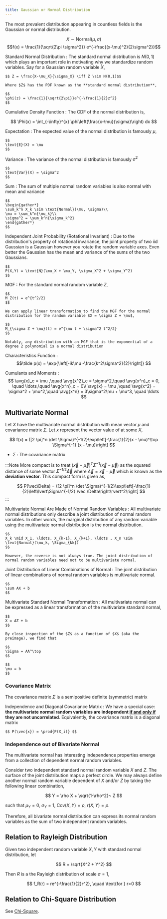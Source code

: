 ```yaml
---
title: Gaussian or Normal Distribution
---
```


The most prevalent distribution appearing in countless fields is the Gaussian or normal distribution.

$$X \sim \text{Normal}(\mu, \sigma)$$
$$f(x) = \frac{1}{\sqrt{2\pi \sigma^2}} e^{-\frac{(x-\mu)^2}{2\sigma^2}}$$

Standard Normal Distribution
: The standard normal distribution is $N(0,1)$ which plays an important role in motivating why we standardize random variables. Say for a Gaussian random variable $X$,

	$$ Z = \frac{X-\mu_X}{\sigma_X} \iff Z \sim N(0,1)$$

	Where $Z$ has the PDF known as the **standard normal distribution**,

	$$
	\phi(z) = \frac{1}{\sqrt{2\pi}}e^{-\frac{1}{2}z^2}
	$$

Cumulative Density Function
: The CDF of the normal distribution is,

$$
\Phi(x) = \int_{-\infty}^{x} \phi\left(\frac{x-\mu}{\sigma}\right) dx
$$

Expectation
: The expected value of the normal distribution is famously $\mu$,

	$$
	\text{E}(X) = \mu
	$$

Variance
: The variance of the normal distribution is famously $\sigma^2$

	$$
	\text{Var}(X) = \sigma^2
	$$

Sum
: The sum of multiple normal random variables is also normal with mean and variance

	$$
	\begin{gather*}
	\sum_k^n X_k \sim \text{Normal}(\mu, \sigma)\\
	\mu = \sum_k^n{\mu_k}\\
	\sigma^2 = \sum_k^n{\sigma_k^2}
	\end{gather*}
	$$

Independent Joint Probability (Rotational Invariant)
:	Due to the distribution's property of rotational invariance, the joint property of two iid Gaussian is a Gaussian however you rotate the random variable axes. Even better the Gaussian has the mean and variance of the sums of the two Gaussians.

	$$
	P(X,Y) = \text{N}(\mu_X + \mu_Y, \sigma_X^2 + \sigma_Y^2)
	$$

MGF
: For the standard normal random variable $Z$,

	$$
	M_Z(t) = e^{t^2/2}
	$$

	We can apply linear transformation to find the MGF for the normal distribution for the random variable $X = \sigma Z + \mu$,

	$$
	M_{\sigma Z + \mu}(t) = e^{\mu t + \sigma^2 t^2/2}
	$$

	Notably, any distribution with an MGF that is the exponential of a degree 2 polynomial is a normal distribution

Characteristics Function
:	$$\tilde p(x) = \exp{\left[-ik\mu -\frac{k^2\sigma^2}{2}\right]} $$

Cumulants and Moments
:	$$
		\avg{x}_c = \mu ,\quad \avg{x^2}_c = \sigma^2,\quad \avg{x^n}_c = 0, \quad \ldots,\quad  \avg{x^n}_c = 0\\
		\avg{x} = \mu ,\quad \avg{x^2} = \sigma^2 + \mu^2,\quad \avg{x^n} = 3\sigma^2\mu + \mu^3, \quad \ldots
	$$

## Multivariate Normal
Let $X$ have the multivariate normal distribution with mean vector $\mu$ and covariance matrix $\Sigma$. Let $x$ represent the vector value of at some $X$,

$$
f(x) = ([2 \pi]^n \det \Sigma)^{-1/2}\exp\left[-\frac{1}{2}(x - \mu)^\top \Sigma^{-1} (x - \mu)\right]
$$

* $\Sigma$ : The covariance matrix

:::Note
More compact is to treat $(\vec x- \vec \mu)^T \Sigma^{-1} (\vec x- \vec \mu)$ as the squared distance of some vector $\Sigma^{-1/2} \vec \Delta$ where $\vec\Delta = \vec{x} - \vec{\mu}$ which is known as the **deviation vector**. This compact form is given as,

$$
P(\vec\Delta) = ([2 \pi]^n \det \Sigma)^{-1/2}\exp\left[-\frac{1}{2}\left\lvert\Sigma^{-1/2} \vec \Delta\right\rvert^2\right]
$$
:::

Multivariate Normal Are Made of Normal Random Variables
:	All multivariate normal distributions only describe a joint distribution of normal random variables. In other words, the marginal distribution of any random variable using the multivariate normal distribution is the normal distribution.

	$$
	X_k \mid X_1, \ldots, X_{k-1}, X_{k+1}, \ldots , X_n \sim \text{Normal}(\mu_k, \Sigma_{kk})
	$$

	However, the reverse is not always true. The joint distribution of normal random variables need not to be multivariate normal.

Joint Distribution of Linear Combinations of Normal
:	The joint distribution of linear combinations of normal random variables is multivariate normal.

	$$
	\sum AX + b
	$$

Multivariate Standard Normal Transformation
: All multivariate normal can be expressed as a linear transformation of the multivariate standard normal,

	$$
	X = AZ + b
	$$

	By close inspection of the $Z$ as a function of $X$ (aka the preimage), we find that

	$$
	\Sigma = AA^\top
	$$

	$$
	\mu = b
	$$

### Covariance Matrix

The covariance matrix $\Sigma$ is a semipositive definite (symmetric) matrix

Independence and Diagonal Covariance Matrix
:	We have a special case: **the multivariate normal random variables are independent <u>if and only if</u> they are not uncorrelated**. Equivalently, the covariance matrix is a diagonal matrix

	$$ P(\vec{x}) = \prod{P(X_i)} $$

### Independence out of Bivariate Normal
The multivariate normal has interesting independence properties emerge from a collection of dependent normal random variables.

Consider two independent standard normal random variable $X$ and $Z$. The surface of the joint distribution maps a perfect circle. We may always define another normal random variable dependent of $X$ and/or $Z$ by taking the following linear combination,

$$
Y = \rho X + \sqrt{1-\rho^2}~ Z
$$

such that $\mu_Y = 0,~ \sigma_Y = 1, ~ \text{Cov}(X, Y) = \rho, ~ r(X,Y) = \rho$.

Therefore, all bivariate normal distribution can express its normal random variables as the sum of two independent random variables.


## Relation to Rayleigh Distribution
Given two independent random variable $X,Y$ with standard normal distribution, let

$$
R = \sqrt{X^2 + Y^2}
$$

Then $R$ is a the Rayleigh distribution of scale $\sigma = 1$,

$$
f_R(r) = re^{-\frac{1}{2}r^2}, \quad \text{for } r>0
$$

## Relation to Chi-Square Distribution
See [Chi-Square](./Chi-Square#Relation_to_Normal_Distribution).